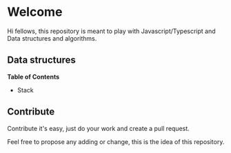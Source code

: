 # Welcome

Hi fellows, this repository is meant to play with Javascript/Typescript and Data structures and algorithms.  


## Data structures 

**Table of Contents**
- Stack 


## Contribute

Contribute it's easy, just do your work and create a pull request. 

Feel free to propose any adding or change, this is the idea of this repository. 

